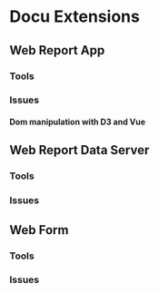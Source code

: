 # Docu Extensions

## Web Report App
### Tools
### Issues
#### Dom manipulation with D3 and Vue




## Web Report Data Server
### Tools
### Issues



## Web Form
### Tools
### Issues


